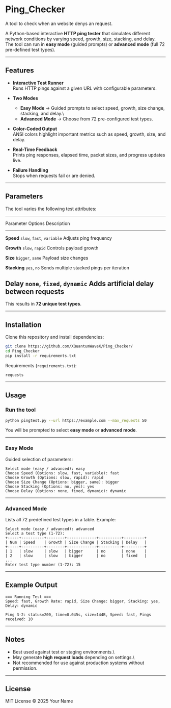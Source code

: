 # Ping_Checker
A tool to check when an website denys an request.

A Python-based interactive **HTTP ping tester** that simulates different
network conditions by varying speed, growth, size, stacking, and delay.\
The tool can run in **easy mode** (guided prompts) or **advanced mode**
(full 72 pre-defined test types).

------------------------------------------------------------------------

## Features

-   **Interactive Test Runner**\
    Runs HTTP pings against a given URL with configurable parameters.

-   **Two Modes**

    -   **Easy Mode** → Guided prompts to select speed, growth, size
        change, stacking, and delay.\
    -   **Advanced Mode** → Choose from 72 pre-configured test types.

-   **Color-Coded Output**\
    ANSI colors highlight important metrics such as speed, growth, size,
    and delay.

-   **Real-Time Feedback**\
    Prints ping responses, elapsed time, packet sizes, and progress
    updates live.

-   **Failure Handling**\
    Stops when requests fail or are denied.

------------------------------------------------------------------------

## Parameters

The tool varies the following test attributes:

  ------------------------------------------------------------------------
  Parameter      Options                                    Description
  -------------- ------------------------------------------ --------------
  **Speed**      `slow`, `fast`, `variable`                 Adjusts ping
                                                            frequency

  **Growth**     `slow`, `rapid`                            Controls
                                                            payload growth

  **Size**       `bigger`, `same`                           Payload size
                                                            changes

  **Stacking**   `yes`, `no`                                Sends multiple
                                                            stacked pings
                                                            per iteration

  **Delay**      `none`, `fixed`, `dynamic`                 Adds
                                                            artificial
                                                            delay between
                                                            requests
  ------------------------------------------------------------------------

This results in **72 unique test types**.

------------------------------------------------------------------------

## Installation

Clone this repository and install dependencies:

``` bash
git clone https://github.com/XQuantumWaveX/Ping_Checker/
cd Ping_Checker
pip install -r requirements.txt
```

Requirements (`requirements.txt`):

    requests

------------------------------------------------------------------------

## Usage

### Run the tool

``` bash
python pingtest.py --url https://example.com --max_requests 50
```

You will be prompted to select **easy mode** or **advanced mode**.

------------------------------------------------------------------------

### Easy Mode

Guided selection of parameters:

    Select mode (easy / advanced): easy
    Choose Speed (Options: slow, fast, variable): fast
    Choose Growth (Options: slow, rapid): rapid
    Choose Size Change (Options: bigger, same): bigger
    Choose Stacking (Options: no, yes): yes
    Choose Delay (Options: none, fixed, dynamic): dynamic

------------------------------------------------------------------------

### Advanced Mode

Lists all 72 predefined test types in a table. Example:

    Select mode (easy / advanced): advanced
    Select a test type (1-72):
    +-----+----------+--------+-------------+----------+---------+
    | Num | Speed    | Growth | Size Change | Stacking | Delay   |
    +-----+----------+--------+-------------+----------+---------+
    | 1   | slow     | slow   | bigger      | no       | none    |
    | 2   | slow     | slow   | bigger      | no       | fixed   |
    ...
    Enter test type number (1-72): 15

------------------------------------------------------------------------

## Example Output

    === Running Test ===
    Speed: fast, Growth Rate: rapid, Size Change: bigger, Stacking: yes, Delay: dynamic

    Ping 3-2: status=200, time=0.045s, size=144B, Speed: fast, Pings received: 10

------------------------------------------------------------------------

## Notes

-   Best used against test or staging environments.\
-   May generate **high request loads** depending on settings.\
-   Not recommended for use against production systems without
    permission.

------------------------------------------------------------------------

## License

MIT License © 2025 Your Name
